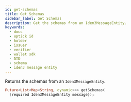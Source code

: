 ```yaml
---
id: get-schemas
title: Get Schemas
sidebar_label: Get Schemas
description: Get the schemas from an Iden3MessageEntity.
keywords:
  - docs
  - uptick id
  - holder
  - issuer
  - verifier
  - wallet sdk
  - DID
  - schema
  - iden3 message entity
---
```


Returns the schemas from an `Iden3MessageEntity`.

```dart
Future<List<Map<String, dynamic>>> getSchemas(
  {required Iden3MessageEntity message});
```

